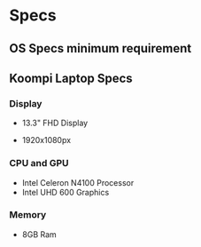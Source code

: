 # Specs

## OS Specs minimum requirement

[//]: # (TODO: ask what the OS minimun requirmement)

## Koompi Laptop Specs

### Display

-   13.3" FHD Display
  
-   1920x1080px
  
### CPU and GPU

-   Intel Celeron N4100 Processor
-   Intel UHD 600 Graphics

### Memory

-   8GB Ram
